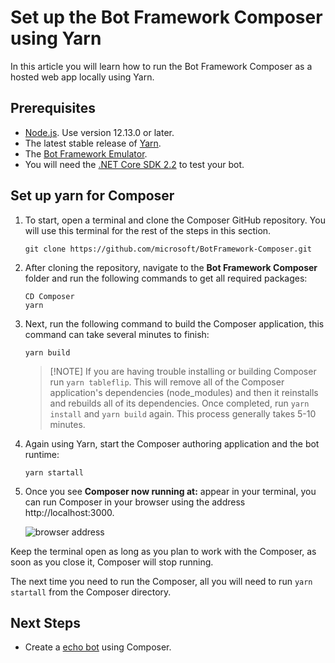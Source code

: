 # Set up the Bot Framework Composer using Yarn

In this article you will learn how to run the Bot Framework Composer as a hosted web app locally using Yarn. 

<!---To set up and install Composer with docker you can read more [here](link to docker setup).-->

## Prerequisites

- [Node.js](https://nodejs.org/dist/v12.13.0/). Use version 12.13.0 or later.
- The latest stable release of [Yarn](https://yarnpkg.com/en/docs/install).
- The [Bot Framework Emulator](https://github.com/microsoft/BotFramework-Emulator/releases/latest).
- You will need the [.NET Core SDK 2.2](https://dotnet.microsoft.com/download/dotnet-core/2.2) to test your bot.

## Set up yarn for Composer
1. To start, open a terminal and clone the Composer GitHub repository. You will use this terminal for the rest of the steps in this section.

    ```
    git clone https://github.com/microsoft/BotFramework-Composer.git
    ```

2. After cloning the repository, navigate to the **Bot Framework Composer** folder and run the following commands to get all required packages:

    ```
    CD Composer
    yarn 
    ```

3. Next, run the following command to build the Composer application, this command can take several minutes to finish:

    ```
    yarn build 
    ```
  
    > [!NOTE] If you are having trouble installing or building Composer run `yarn tableflip`. This will remove all of the Composer application's dependencies (node_modules) and then it reinstalls and rebuilds all of its dependencies. Once completed, run `yarn install` and `yarn build` again. This process generally takes 5-10 minutes.

4. Again using Yarn, start the Composer authoring application and the bot runtime:

    ```
    yarn startall
    ```

5. Once you see **Composer now running at:** appear in your terminal, you can run Composer in your browser using the address http://localhost:3000.

    ![browser address](./media/setup-yarn/address.png)

Keep the terminal open as long as you plan to work with the Composer, as soon as you close it, Composer will stop running.

The next time you need to run the Composer, all you will need to run `yarn startall` from the Composer directory.

## Next Steps

- Create a [echo bot](./tutorial-create-echobot.md) using Composer.
